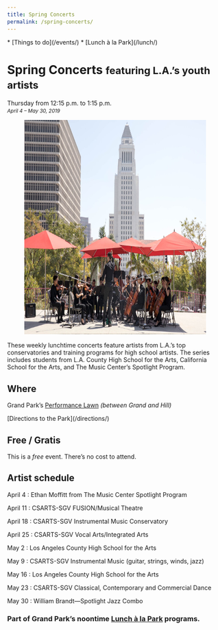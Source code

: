 ```yaml
---
title: Spring Concerts
permalink: /spring-concerts/
---
```


<nav markdown="1">
* [Things to do](/events/)
* [Lunch à la Park](/lunch/)
</nav>

Spring Concerts <small>featuring L.A.’s youth artists</small>
==============================================================

Thursday from <time datetime="12:15">12:15 p.m.</time> to <time datetime="13:15">1:15 p.m.</time><br />
_<small>April 4 – May 30, 2019</small>_

<figure>
  <img src="/uploads/programs/spring-concerts.jpg" alt="Spring Concerts" height="500" />
</figure>

These weekly lunchtime concerts feature artists from L.A.’s top conservatories and training programs for high school artists. The series includes students from L.A. County High School for the Arts, California School for the Arts, and The Music Center’s Spotlight Program.

## Where

Grand Park’s [Performance Lawn](/performance-lawn/) _(between Grand and Hill)_

<p class="action" markdown="1">
[Directions to the Park](/directions/)
</p>

## Free / Gratis

This is a _free_ event. There’s no cost to attend.

## Artist schedule

April 4
: Ethan Moffitt from The Music Center Spotlight Program  

April 11
: CSARTS-SGV FUSION/Musical Theatre  

April 18
: CSARTS-SGV Instrumental Music Conservatory  

April 25
: CSARTS-SGV Vocal Arts/Integrated Arts  

May 2
: Los Angeles County High School for the Arts  

May 9
: CSARTS-SGV Instrumental Music (guitar, strings, winds, jazz)  

May 16
: Los Angeles County High School for the Arts  

May 23
: CSARTS-SGV Classical, Contemporary and Commercial Dance  

May 30
: William Brandt—Spotlight Jazz Combo

### Part of Grand Park’s noontime [Lunch à la Park](/lunch/) programs.
